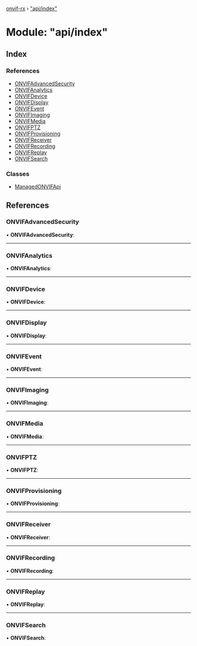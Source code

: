 [onvif-rx](../README.md) › ["api/index"](_api_index_.md)

# Module: "api/index"

## Index

### References

* [ONVIFAdvancedSecurity](_api_index_.md#onvifadvancedsecurity)
* [ONVIFAnalytics](_api_index_.md#onvifanalytics)
* [ONVIFDevice](_api_index_.md#onvifdevice)
* [ONVIFDisplay](_api_index_.md#onvifdisplay)
* [ONVIFEvent](_api_index_.md#onvifevent)
* [ONVIFImaging](_api_index_.md#onvifimaging)
* [ONVIFMedia](_api_index_.md#onvifmedia)
* [ONVIFPTZ](_api_index_.md#onvifptz)
* [ONVIFProvisioning](_api_index_.md#onvifprovisioning)
* [ONVIFReceiver](_api_index_.md#onvifreceiver)
* [ONVIFRecording](_api_index_.md#onvifrecording)
* [ONVIFReplay](_api_index_.md#onvifreplay)
* [ONVIFSearch](_api_index_.md#onvifsearch)

### Classes

* [ManagedONVIFApi](../classes/_api_index_.managedonvifapi.md)

## References

###  ONVIFAdvancedSecurity

• **ONVIFAdvancedSecurity**:

___

###  ONVIFAnalytics

• **ONVIFAnalytics**:

___

###  ONVIFDevice

• **ONVIFDevice**:

___

###  ONVIFDisplay

• **ONVIFDisplay**:

___

###  ONVIFEvent

• **ONVIFEvent**:

___

###  ONVIFImaging

• **ONVIFImaging**:

___

###  ONVIFMedia

• **ONVIFMedia**:

___

###  ONVIFPTZ

• **ONVIFPTZ**:

___

###  ONVIFProvisioning

• **ONVIFProvisioning**:

___

###  ONVIFReceiver

• **ONVIFReceiver**:

___

###  ONVIFRecording

• **ONVIFRecording**:

___

###  ONVIFReplay

• **ONVIFReplay**:

___

###  ONVIFSearch

• **ONVIFSearch**:

